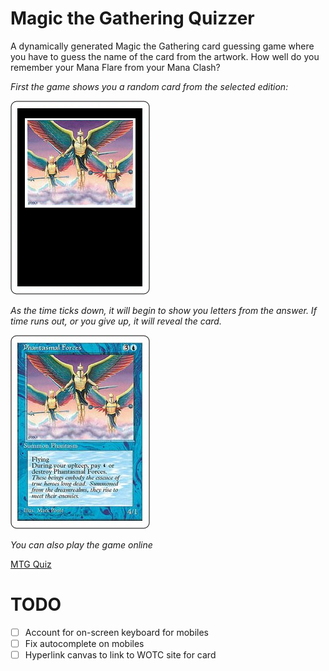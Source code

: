 # Magic the Gathering Quizzer
A dynamically generated Magic the Gathering card guessing game where you have to guess the name of the card from the artwork. How well do you remember your Mana Flare from your Mana Clash?


*First the game shows you a random card from the selected edition:*

![Blank card](assets/guess.png)


*As the time ticks down, it will begin to show you letters from the answer. If time runs out, or you give up, it will reveal the card.*

![Answered Card](assets/answer.png)


*You can also play the game online*

[MTG Quiz](https://specularrealms.com/mtgquiz)



# TODO 

- [ ] Account for on-screen keyboard for mobiles
- [ ] Fix autocomplete on mobiles
- [ ] Hyperlink canvas to link to WOTC site for card
